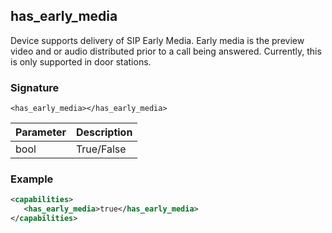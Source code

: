 ## has\_early\_media

Device supports delivery of SIP Early Media. Early media is the preview video and or audio distributed prior to a call being answered. Currently, this is only supported in door stations.


### Signature

`<has_early_media></has_early_media> `


| Parameter | Description |
| --- | --- |
| bool | True/False |


### Example

```xml
<capabilities>
   <has_early_media>true</has_early_media>
</capabilities>
```
